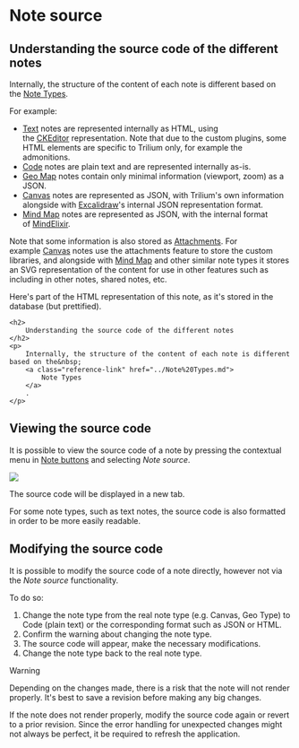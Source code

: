 # Note source
## Understanding the source code of the different notes

Internally, the structure of the content of each note is different based on the <a class="reference-link" href="../Note%20Types.md">Note Types</a>.

For example:

*   <a class="reference-link" href="../Note%20Types/Text.md">Text</a> notes are represented internally as HTML, using the <a class="reference-link" href="Technologies%20used/CKEditor.md">CKEditor</a> representation. Note that due to the custom plugins, some HTML elements are specific to Trilium only, for example the admonitions.
*   <a class="reference-link" href="../Note%20Types/Code.md">Code</a> notes are plain text and are represented internally as-is.
*   <a class="reference-link" href="../Note%20Types/Collections/Geo%20Map%20View.md">Geo Map</a> notes contain only minimal information (viewport, zoom) as a JSON.
*   <a class="reference-link" href="../Note%20Types/Canvas.md">Canvas</a> notes are represented as JSON, with Trilium's own information alongside with <a class="reference-link" href="Technologies%20used/Excalidraw.md">Excalidraw</a>'s internal JSON representation format.
*   <a class="reference-link" href="../Note%20Types/Mind%20Map.md">Mind Map</a> notes are represented as JSON, with the internal format of <a class="reference-link" href="Technologies%20used/MindElixir.md">MindElixir</a>.

Note that some information is also stored as <a class="reference-link" href="../Basic%20Concepts%20and%20Features/Notes/Attachments.md">Attachments</a>. For example <a class="reference-link" href="../Note%20Types/Canvas.md">Canvas</a> notes use the attachments feature to store the custom libraries, and alongside with <a class="reference-link" href="../Note%20Types/Mind%20Map.md">Mind Map</a> and other similar note types it stores an SVG representation of the content for use in other features such as including in other notes, shared notes, etc.

Here's part of the HTML representation of this note, as it's stored in the database (but prettified).

```
<h2>
	Understanding the source code of the different notes
</h2>
<p>
	Internally, the structure of the content of each note is different based on the&nbsp;
	<a class="reference-link" href="../Note%20Types.md">
		Note Types
	</a>
	.
</p>
```

## Viewing the source code

It is possible to view the source code of a note by pressing the contextual menu in <a class="reference-link" href="../Basic%20Concepts%20and%20Features/UI%20Elements/Note%20buttons.md">Note buttons</a> and selecting _Note source_.

![](Note%20source_image.png)

The source code will be displayed in a new tab.

For some note types, such as text notes, the source code is also formatted in order to be more easily readable.

## Modifying the source code

It is possible to modify the source code of a note directly, however not via the _Note source_ functionality. 

To do so:

1.  Change the note type from the real note type (e.g. Canvas, Geo Type) to Code (plain text) or the corresponding format such as JSON or HTML.
2.  Confirm the warning about changing the note type.
3.  The source code will appear, make the necessary modifications.
4.  Change the note type back to the real note type.

> [!WARNING]
> Depending on the changes made, there is a risk that the note will not render properly. It's best to save a revision before making any big changes.
> 
> If the note does not render properly, modify the source code again or revert to a prior revision. Since the error handling for unexpected changes might not always be perfect, it be required to refresh the application.
